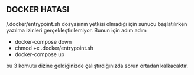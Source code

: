 
## DOCKER HATASI
/.docker/entrypoint.sh dosyasının yetkisi olmadığı için sunucu başlatılırken yazılma izinleri gerçekleştirilemiyor. Bunun için adım adım 

- docker-compose down
- chmod +x .docker/entrypoint.sh
- docker-compose up 

bu 3 komutu dizine geldiğinizde çalıştırdığınızda sorun ortadan kalkacaktır.
